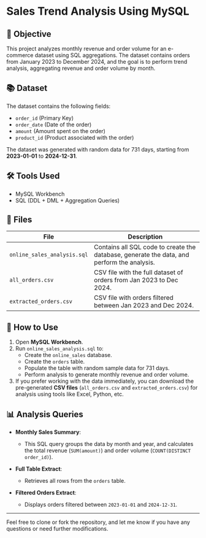 # Sales Trend Analysis Using MySQL

## 📌 Objective
This project analyzes monthly revenue and order volume for an e-commerce dataset using SQL aggregations. The dataset contains orders from January 2023 to December 2024, and the goal is to perform trend analysis, aggregating revenue and order volume by month.

## 📚 Dataset
The dataset contains the following fields:
- `order_id` (Primary Key)
- `order_date` (Date of the order)
- `amount` (Amount spent on the order)
- `product_id` (Product associated with the order)

The dataset was generated with random data for 731 days, starting from **2023-01-01** to **2024-12-31**.

## 🛠 Tools Used
- MySQL Workbench
- SQL (DDL + DML + Aggregation Queries)

## 📂 Files

| File                       | Description |
|----------------------------|-------------|
| `online_sales_analysis.sql` | Contains all SQL code to create the database, generate the data, and perform the analysis. |
| `all_orders.csv`            | CSV file with the full dataset of orders from Jan 2023 to Dec 2024. |
| `extracted_orders.csv`      | CSV file with orders filtered between Jan 2023 and Dec 2024. |

## 🚀 How to Use

1. Open **MySQL Workbench**.
2. Run `online_sales_analysis.sql` to:
   - Create the `online_sales` database.
   - Create the `orders` table.
   - Populate the table with random sample data for 731 days.
   - Perform analysis to generate monthly revenue and order volume.
3. If you prefer working with the data immediately, you can download the pre-generated **CSV files** (`all_orders.csv` and `extracted_orders.csv`) for analysis using tools like Excel, Python, etc.

## 📊 Analysis Queries

- **Monthly Sales Summary**: 
  - This SQL query groups the data by month and year, and calculates the total revenue (`SUM(amount)`) and order volume (`COUNT(DISTINCT order_id)`).
  
- **Full Table Extract**: 
  - Retrieves all rows from the `orders` table.

- **Filtered Orders Extract**: 
  - Displays orders filtered between `2023-01-01` and `2024-12-31`.

---

Feel free to clone or fork the repository, and let me know if you have any questions or need further modifications.
